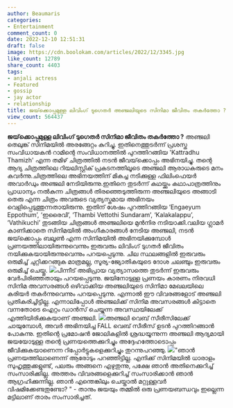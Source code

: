 ```yaml
---
author: Beaumaris
categories:
- Entertainment
comment_count: 0
date: 2022-12-10 12:51:31
draft: false
image: https://cdn.boolokam.com/articles/2022/12/3345.jpg
like_count: 12789
share_count: 4403
tags:
- anjali actress
- Featured
- gossip
- jay actor
- relationship
title: ജയ്‌ക്കൊപ്പമുള്ള ലിവിംഗ് ടുഗെതർ അഞ്ജലിയുടെ സിനിമാ ജീവിതം തകർത്തോ ?
view_count: 564437
---
```


**ജയ്‌ക്കൊപ്പമുള്ള ലിവിംഗ് ടുഗെതർ സിനിമാ ജീവിതം തകർത്തോ ?** അഞ്ജലി തെലുങ്ക് സിനിമയിൽ അരങ്ങേറ്റം കുറിച്ചു. ഇതിനെത്തുടർന്ന് പ്രശസ്ത സംവിധായകൻ റാമിന്റെ സംവിധാനത്തിൽ പുറത്തിറങ്ങിയ 'Kattradhu Thamizh' എന്ന തമിഴ് ചിത്രത്തിൽ നടൻ ജീവയ്‌ക്കൊപ്പം അഭിനയിച്ചു. തന്റെ ആദ്യ ചിത്രത്തിലെ റിയലിസ്റ്റിക് പ്രകടനത്തിലൂടെ അഞ്ജലി ആരാധകരുടെ മനം കവർന്നു.ചിത്രത്തിലെ അഭിനയത്തിന് മികച്ച നടിക്കുള്ള ഫിലിംഫെയർ അവാർഡും അഞ്ജലി നേടിയിരുന്നു.ഇതിനെ തുടർന്ന് കഥയ്ക്കും കഥാപാത്രത്തിനും പ്രാധാന്യം നൽകുന്ന ചിത്രങ്ങൾ തിരഞ്ഞെടുത്തിരുന്ന അഞ്ജലിയുടെ അങ്ങാടി തെരു എന്ന ചിത്രം അവരുടെ വ്യത്യസ്തമായ അഭിനയം വെളിപ്പെടുത്തുന്നതായിരുന്നു. ഇതിന് ശേഷം പുറത്തിറങ്ങിയ ‘Engaeyum Eppothum’, ‘ഇരൈവി’, ‘Thambi Vettothi Sundaram’, ‘Kalakalappu’, ‘Vathikuchi’ തുടങ്ങിയ ചിത്രങ്ങൾ അഞ്ജലിയെ മുൻനിര നടിയാക്കി.വലിയ ഗ്ലാമർ കാണിക്കാതെ സിനിമയിൽ അംഗീകാരങ്ങൾ നേടിയ അഞ്ജലി, നടൻ ജയ്‌ക്കൊപ്പം ബലൂൺ എന്ന സിനിമയിൽ അഭിനയിക്കുമ്പോൾ പ്രണയത്തിലായിരുന്നുവെന്നും ഇരുവരും ലിവിംഗ് ടുഗതർ ജീവിതം നയിക്കുകയായിരുന്നുവെന്നും പറയപ്പെടുന്നു. ചില സ്ഥലങ്ങളിൽ ഇരുവരും ഒരുമിച്ച് ചുറ്റിക്കറങ്ങുക മാത്രമല്ല, സൂര്യ-ജ്യോതികയുടെ ദോശ ചലഞ്ചും ഇരുവരും ഒരുമിച്ച് ചെയ്തു. ![](https://cdn.boolokam.com/articles/2022/12/3345.jpg)പിന്നീട് അഭിപ്രായ വ്യത്യാസത്തെ തുടർന്ന് ഇരുവരും വേർപിരിഞ്ഞതായും പറയപ്പെടുന്നു. ജയിനോടുള്ള പ്രണയം കാരണം നിരവധി സിനിമ അവസരങ്ങൾ ഒഴിവാക്കിയ അഞ്ജലിയുടെ സിനിമാ മേഖലയിലെ കരിയർ തകർന്നുവെന്നും പറയപ്പെടുന്നു. എന്നാൽ ഈ വിവരങ്ങളോട് അഞ്ജലി പ്രതികരിച്ചിട്ടില്ല. എന്നാലിപ്പോൾ അഞ്ജലിക്ക് സിനിമ അവസരങ്ങൾ കിട്ടാതെ വന്നതോടെ ഐറ്റം ഡാൻസ് ചെയ്യുന്ന അവസ്ഥയിലേക്ക് എത്തിയിരിക്കുകയാണ് അഞ്ജലി. ![](https://cdn.boolokam.com/articles/2022/12/qddfff-1024x544.jpg)അഞ്ജലി വെബ് സീരീസിലേക്ക് ചായുമ്പോൾ, അവർ അഭിനയിച്ച FALL വെബ് സീരീസ് ഉടൻ പുറത്തിറങ്ങാൻ പോകുന്നു. ഇതിന്റെ പ്രമോഷൻ ജോലികളിൽ ശ്രദ്ധയൂന്നുന്ന അഞ്ജലി ആദ്യമായി ജയയോടുള്ള തന്റെ പ്രണയത്തെക്കുറിച്ചും അദ്ദേഹത്തോടൊപ്പം ജീവിക്കുകയാണെന്ന റിപ്പോർട്ടുകളെക്കുറിച്ചും തുറന്നുപറഞ്ഞു. ![](https://cdn.boolokam.com/articles/2022/12/4y4yyy.jpg)"ഞാൻ പ്രണയത്തിലാണെന്ന് ആരോടും പറഞ്ഞിട്ടില്ല. എനിക്ക് സിനിമയിൽ ധാരാളം സുഹൃത്തുക്കളുണ്ട്, പലരും അങ്ങനെ എഴുതുന്നു, പക്ഷേ ഞാൻ അതിനെക്കുറിച്ച് സംസാരിക്കില്ല. അത്തരം വിവരങ്ങളെക്കുറിച്ച് സംസാരിക്കാൻ ഞാൻ ആഗ്രഹിക്കുന്നില്ല. ഞാൻ എന്തെങ്കിലും ചെയ്താൽ മറ്റുള്ളവർ വിഷമിക്കേണ്ടതുണ്ടോ? " - താനും ജയയും തമ്മിൽ ഒരു പ്രണയബന്ധവും ഇല്ലെന്ന മട്ടിലാണ് താരം സംസാരിച്ചത്.